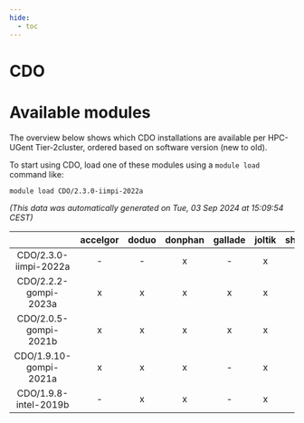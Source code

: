 ```yaml
---
hide:
  - toc
---
```


CDO
===

# Available modules


The overview below shows which CDO installations are available per HPC-UGent Tier-2cluster, ordered based on software version (new to old).

To start using CDO, load one of these modules using a `module load` command like:

```shell
module load CDO/2.3.0-iimpi-2022a
```

*(This data was automatically generated on Tue, 03 Sep 2024 at 15:09:54 CEST)*  

| |accelgor|doduo|donphan|gallade|joltik|shinx|skitty|
| :---: | :---: | :---: | :---: | :---: | :---: | :---: | :---: |
|CDO/2.3.0-iimpi-2022a|-|-|x|-|x|-|x|
|CDO/2.2.2-gompi-2023a|x|x|x|x|x|x|x|
|CDO/2.0.5-gompi-2021b|x|x|x|x|x|-|x|
|CDO/1.9.10-gompi-2021a|x|x|x|-|x|-|x|
|CDO/1.9.8-intel-2019b|-|x|x|-|x|-|x|
